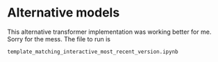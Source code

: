 # Alternative models

This alternative transformer implementation was working better for me.
Sorry for the mess. The file to run is

`template_matching_interactive_most_recent_version.ipynb`